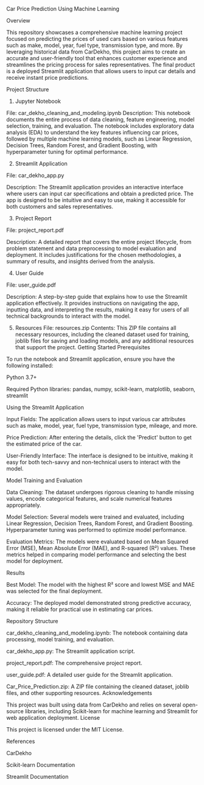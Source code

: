 Car Price Prediction Using Machine Learning

Overview

This repository showcases a comprehensive machine learning project focused on predicting the prices of used cars based on various features such as make, model, year, fuel type, transmission type, and more. By leveraging historical data from CarDekho, this project aims to create an accurate and user-friendly tool that enhances customer experience and streamlines the pricing process for sales representatives. The final product is a deployed Streamlit application that allows users to input car details and receive instant price predictions.

Project Structure

1. Jupyter Notebook

File: car_dekho_cleaning_and_modeling.ipynb
Description: This notebook documents the entire process of data cleaning, feature engineering, model selection, training, and evaluation. The notebook includes exploratory data analysis (EDA) to understand the key features influencing car prices, followed by multiple machine learning models, such as Linear Regression, Decision Trees, Random Forest, and Gradient Boosting, with hyperparameter tuning for optimal performance.

2. Streamlit Application

File: car_dekho_app.py

Description: The Streamlit application provides an interactive interface where users can input car specifications and obtain a predicted price. The app is designed to be intuitive and easy to use, making it accessible for both customers and sales representatives.

3. Project Report

File: project_report.pdf

Description: A detailed report that covers the entire project lifecycle, from problem statement and data preprocessing to model evaluation and deployment. It includes justifications for the chosen methodologies, a summary of results, and insights derived from the analysis.

4. User Guide

File: user_guide.pdf

Description: A step-by-step guide that explains how to use the Streamlit application effectively. It provides instructions on navigating the app, inputting data, and interpreting the results, making it easy for users of all technical backgrounds to interact with the model.

5. Resources
File: resources.zip
Contents: This ZIP file contains all necessary resources, including the cleaned dataset used for training, joblib files for saving and loading models, and any additional resources that support the project.
Getting Started
Prerequisites

To run the notebook and Streamlit application, ensure you have the following installed:

Python 3.7+

Required Python libraries: pandas, numpy, scikit-learn, matplotlib, seaborn, streamlit

Using the Streamlit Application

Input Fields: The application allows users to input various car attributes such as make, model, year, fuel type, transmission type, mileage, and more.

Price Prediction: After entering the details, click the 'Predict' button to get the estimated price of the car.

User-Friendly Interface: The interface is designed to be intuitive, making it easy for both tech-savvy and non-technical users to interact with the model.

Model Training and Evaluation

Data Cleaning: The dataset undergoes rigorous cleaning to handle missing values, encode categorical features, and scale numerical features appropriately.

Model Selection: Several models were trained and evaluated, including Linear Regression, Decision Trees, Random Forest, and Gradient Boosting. Hyperparameter tuning was performed to optimize model performance.

Evaluation Metrics: The models were evaluated based on Mean Squared Error (MSE), Mean Absolute Error (MAE), and R-squared (R²) values. These metrics helped in comparing model performance and selecting the best model for deployment.

Results

Best Model: The model with the highest R² score and lowest MSE and MAE was selected for the final deployment.

Accuracy: The deployed model demonstrated strong predictive accuracy, making it reliable for practical use in estimating car prices.

Repository Structure

car_dekho_cleaning_and_modeling.ipynb: The notebook containing data processing, model training, and evaluation.

car_dekho_app.py: The Streamlit application script.

project_report.pdf: The comprehensive project report.

user_guide.pdf: A detailed user guide for the Streamlit application.

Car_Price_Prediction.zip: A ZIP file containing the cleaned dataset, joblib files, and other supporting resources.
Acknowledgements


This project was built using data from CarDekho and relies on several open-source libraries, including Scikit-learn for machine learning and Streamlit for web application deployment.
License

This project is licensed under the MIT License.

References

CarDekho

Scikit-learn Documentation

Streamlit Documentation
